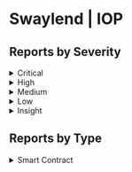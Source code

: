 # Swaylend | IOP

## Reports by Severity

<details>

<summary>Critical</summary>

* \#35767 \[SC-Critical] constanct value is used to check \`price.confidence\`
* \#35758 \[SC-Critical] Loss of yield to the protocol due to incorrect interest rate applied
* \#35684 \[SC-Critical] Incorrect Pyth Oracle Price Feed Process Leads to Wrong Collateral Value Calculation

</details>

<details>

<summary>High</summary>

* \#35793 \[SC-High] \`src-20.burn\` should use "==" instead of ">="
* \#35876 \[SC-High] Users will lose funds on calls to critical functions if the prices are not updated
* \#35750 \[SC-High] User loss due to Pyth oracle update fee being smaller than the msg amount sent
* \#36117 \[SC-High] Permanent freezing of tokens when user sends extra tokens as update fee
* \#35831 \[SC-High] By bypassing base\_borrow\_min limitation borrows can create inabsorbable loans

</details>

<details>

<summary>Medium</summary>

* \#35815 \[SC-Medium] \`Market.present\_value\_borrow\` should be roundUp
* \#36137 \[SC-Medium] \`absorb\_internal\` might be DOSed
* \#36034 \[SC-Medium] truncation in the \`present\_value\_borrow()\` can lead to loss of accrued borrow interests.
* \#35853 \[SC-Medium] permissonless constructor always for front-running owner initialization.

</details>

<details>

<summary>Low</summary>

* \#35761 \[SC-Low] Unhandled smaller base decimals than 6 or bigger than the collateral's decimals
* \#35760 \[SC-Low] \`market::available\_to\_borrow()\` compares the collateral in USD against the borrow in base units
* \#35724 \[SC-Low] Users can withdraw collateral even when the admin pauses the contract.
* \#36158 \[SC-Low] \`Market.collateral\_value\_to\_sell\` will always revert if collateral\_configuration.decimals < storage.market\_configuration.base\_token\_decimals
* \#35908 \[SC-Low] If the collateral token''s decimal is <= the base token decimal in a market, \`collateral\_value\_to\_sell()\` will always revert & \`available\_to\_borrow()\` will return a wrong amount tha...
* \#35732 \[SC-Low] Withdrawals can not be paused which could lead to protocol insolvency in case of issues

</details>

<details>

<summary>Insight</summary>

* \#35708 \[SC-Insight] Adding too many collaterals will halt the protocol operation
* \#35999 \[SC-Insight] Incorrect event name
* \#35794 \[SC-Insight] \`Market.absorb\` can be called when \`Market.supply\_collateral\` is paused
* \#36065 \[SC-Insight] \`Market.update\_market\_configuration\` should reuse old configuration's \`base\_token.decimals\`
* \#36108 \[SC-Insight] \`recipient\` with a NULL address will lead to permanent loss of minted coins
* \#36138 \[SC-Insight] \`Market.update\_collateral\_asset\` should reuse old configuration's \`asset\_id\`
* \#35768 \[SC-Insight] \`Market.set\_pyth\_contract\_id\` should emit an event

</details>

## Reports by Type

<details>

<summary>Smart Contract</summary>

* \#35708 \[SC-Insight] Adding too many collaterals will halt the protocol operation
* \#35761 \[SC-Low] Unhandled smaller base decimals than 6 or bigger than the collateral's decimals
* \#35793 \[SC-High] \`src-20.burn\` should use "==" instead of ">="
* \#35876 \[SC-High] Users will lose funds on calls to critical functions if the prices are not updated
* \#35767 \[SC-Critical] constanct value is used to check \`price.confidence\`
* \#35750 \[SC-High] User loss due to Pyth oracle update fee being smaller than the msg amount sent
* \#35999 \[SC-Insight] Incorrect event name
* \#35794 \[SC-Insight] \`Market.absorb\` can be called when \`Market.supply\_collateral\` is paused
* \#35758 \[SC-Critical] Loss of yield to the protocol due to incorrect interest rate applied
* \#35760 \[SC-Low] \`market::available\_to\_borrow()\` compares the collateral in USD against the borrow in base units
* \#35815 \[SC-Medium] \`Market.present\_value\_borrow\` should be roundUp
* \#35724 \[SC-Low] Users can withdraw collateral even when the admin pauses the contract.
* \#36065 \[SC-Insight] \`Market.update\_market\_configuration\` should reuse old configuration's \`base\_token.decimals\`
* \#36108 \[SC-Insight] \`recipient\` with a NULL address will lead to permanent loss of minted coins
* \#36117 \[SC-High] Permanent freezing of tokens when user sends extra tokens as update fee
* \#36137 \[SC-Medium] \`absorb\_internal\` might be DOSed
* \#36138 \[SC-Insight] \`Market.update\_collateral\_asset\` should reuse old configuration's \`asset\_id\`
* \#36158 \[SC-Low] \`Market.collateral\_value\_to\_sell\` will always revert if collateral\_configuration.decimals < storage.market\_configuration.base\_token\_decimals
* \#35831 \[SC-High] By bypassing base\_borrow\_min limitation borrows can create inabsorbable loans
* \#35684 \[SC-Critical] Incorrect Pyth Oracle Price Feed Process Leads to Wrong Collateral Value Calculation
* \#35768 \[SC-Insight] \`Market.set\_pyth\_contract\_id\` should emit an event
* \#35908 \[SC-Low] If the collateral token''s decimal is <= the base token decimal in a market, \`collateral\_value\_to\_sell()\` will always revert & \`available\_to\_borrow()\` will return a wrong amount tha...
* \#35732 \[SC-Low] Withdrawals can not be paused which could lead to protocol insolvency in case of issues
* \#36034 \[SC-Medium] truncation in the \`present\_value\_borrow()\` can lead to loss of accrued borrow interests.
* \#35853 \[SC-Medium] permissonless constructor always for front-running owner initialization.

</details>
